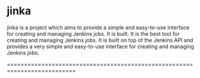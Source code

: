 # jinka

jinka is a project which aims to provide a simple and easy-to-use interface for creating and managing Jenkins jobs. It is built.
It is the best tool for creating and managing Jenkins jobs. It is built on top of the Jenkins API and provides a very simple and easy-to-use interface for creating and managing Jenkins jobs.

==========================================================================
<!-- File Updated -->